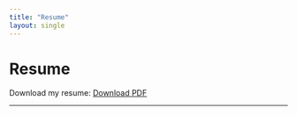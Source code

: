 ```yaml
---
title: "Resume"
layout: single
---
```


# Resume

Download my resume: [Download PDF](/resume/resume.pdf)

---
